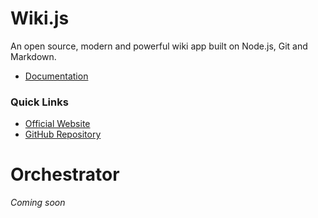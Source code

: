 <!-- TITLE: Requarks -->
<!-- SUBTITLE: Documentation for all Requarks projects. -->

# Wiki.js
An open source, modern and powerful wiki app built on Node.js, Git and Markdown.

- [Documentation](wiki)

### Quick Links

- [Official Website](https://wiki.requarks.com)
- [GitHub Repository](https://github.com/Requarks/wiki)

# Orchestrator
*Coming soon*